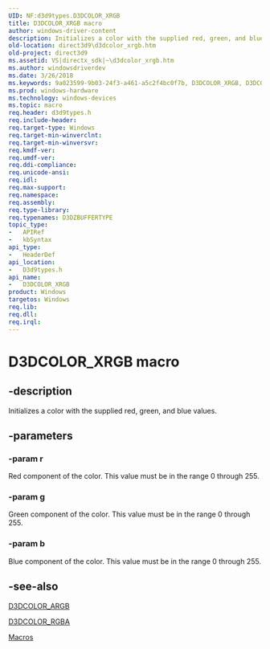 ```yaml
---
UID: NF:d3d9types.D3DCOLOR_XRGB
title: D3DCOLOR_XRGB macro
author: windows-driver-content
description: Initializes a color with the supplied red, green, and blue values.
old-location: direct3d9\d3dcolor_xrgb.htm
old-project: direct3d9
ms.assetid: VS|directx_sdk|~\d3dcolor_xrgb.htm
ms.author: windowsdriverdev
ms.date: 3/26/2018
ms.keywords: 9a023599-9b03-24f3-a461-a5c2f4bc0f7b, D3DCOLOR_XRGB, D3DCOLOR_XRGB macro [Direct3D 9], d3d9types/D3DCOLOR_XRGB, direct3d9.d3dcolor_xrgb
ms.prod: windows-hardware
ms.technology: windows-devices
ms.topic: macro
req.header: d3d9types.h
req.include-header: 
req.target-type: Windows
req.target-min-winverclnt: 
req.target-min-winversvr: 
req.kmdf-ver: 
req.umdf-ver: 
req.ddi-compliance: 
req.unicode-ansi: 
req.idl: 
req.max-support: 
req.namespace: 
req.assembly: 
req.type-library: 
req.typenames: D3DZBUFFERTYPE
topic_type:
-	APIRef
-	kbSyntax
api_type:
-	HeaderDef
api_location:
-	D3d9types.h
api_name:
-	D3DCOLOR_XRGB
product: Windows
targetos: Windows
req.lib: 
req.dll: 
req.irql: 
---
```


# D3DCOLOR_XRGB macro


## -description


Initializes a color with the supplied red, green, and blue values.


## -parameters




### -param r

Red component of the color. This value must be in the range 0 through 255.


### -param g

Green component of the color. This value must be in the range 0 through 255.


### -param b

Blue component of the color. This value must be in the range 0 through 255.


## -see-also




<a href="https://msdn.microsoft.com/e862ba1b-fdcf-4058-8835-e58b4fc5e21a">D3DCOLOR_ARGB</a>



<a href="https://msdn.microsoft.com/87d322f1-4a26-42fd-a1c3-7be220cecf0f">D3DCOLOR_RGBA</a>



<a href="https://msdn.microsoft.com/cabb715a-2a6a-4d56-8113-5e5ed26fc107">Macros</a>
 

 

